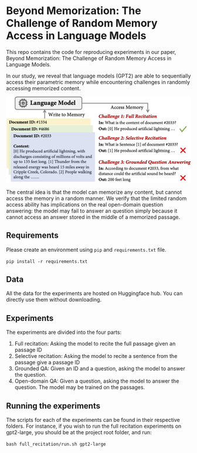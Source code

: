 # Beyond Memorization: The Challenge of Random Memory Access in Language Models

This repo contains the code for reproducing experiments in our paper, Beyond Memorization: The Challenge of Random Memory Access in Language Models. 

In our study, we reveal that language models (GPT2) are able to sequentially access their parametric memory while encountering challenges in randomly accessing memorized content.

![Illustration of our tasks for evaluating memory access](assets/memory_intro_4.png)

The central idea is that the model can memorize any content, but cannot access the memory in a random manner. We verify that the limited random access
ability has implications on the real open-domain question answering: the model may fail to answer an question simply because it cannot access an answer stored in the middle of a memorized passage.

## Requirements
Please create an environment using `pip` and `requirements.txt` file.

```pip install -r requirements.txt ```

## Data 
All the data for the experiments are hosted on Huggingface hub. You can directly use them without downloading. 

## Experiments
The experiments are divided into the four parts:
1. Full recitation: Asking the model to recite the full passage given an passage ID
2. Selective recitation: Asking the model to recite a sentence from the passage give a passage ID
3. Grounded QA: Given an ID and a question, asking the model to answer the question. 
4. Open-domain QA: Given a question, asking the model to answer the question. The model may be trained on the passages. 

## Running the experiments
The scripts for each of the experiments can be found in their respective folders.
For instance, if you wish to run the full recitation experiments on gpt2-large, you should be at the project root folder, and run:

``bash full_recitation/run.sh gpt2-large``

[//]: # (To run the experiments, you can simply use:)

[//]: # (```bash run_experiments.sh <experiment_name>``` where the experiment name is in `full_recite`, `selective_recite`, `grounded_qa`, `open_domain_qa`)
